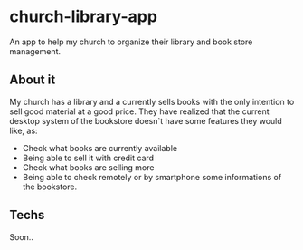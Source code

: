 # church-library-app
An app to help my church to organize their library and book store management.

## About it

My church has a library and a currently sells books with the only intention to sell good material at a good price. They have realized that the current desktop system of the bookstore doesn`t have some features they would like, as:

* Check what books are currently available
* Being able to sell it with credit card
* Check what books are selling more
* Being able to check remotely or by smartphone some informations of the bookstore.

## Techs

Soon..
